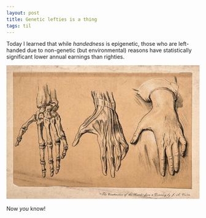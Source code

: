 ```yaml
---
layout: post
title: Genetic lefties is a thing
tags: til
---
```


Today I learned that while _handedness_ is epigenetic, those who are left-handed due to non-genetic (but environmental) reasons have statistically significant lower annual earnings than righties.

![Left hand](/images/left-hand.jpg)

Now *you* know!